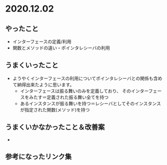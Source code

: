 # 2020.12.02

## やったこと

- インターフェースの定義/利用
- 関数とメソッドの違い・ポインタレシーバの利用

## うまくいったこと

- ようやくインターフェースの利用についてポインタレシーバとの関係も含めて納得出来たように思います。
  - インターフェースは振る舞いのみを定義しており、
  そのインターフェースをみたす＝定義された振る舞い全てを持つ
  - あるインスタンスが振る舞いを持つ＝レシーバとしてそのインスタンスが指定された関数(メソッド)を持つ

## うまくいかなかったこと＆改善案

- 

## 参考になったリンク集

